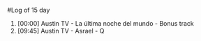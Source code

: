 #Log of 15 day

1. [00:00] Austin TV - La última noche del mundo - Bonus track
1. [09:45] Austin TV - Asrael - Q
